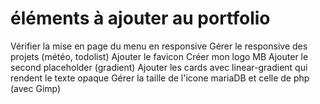 # éléments à ajouter au portfolio

Vérifier la mise en page du menu en responsive
Gérer le responsive des projets (météo, todolist)
Ajouter le favicon
Créer mon logo MB
Ajouter le second placeholder (gradient)
Ajouter les cards avec linear-gradient qui rendent le texte opaque
Gérer la taille de l'icone mariaDB et celle de php (avec Gimp)
